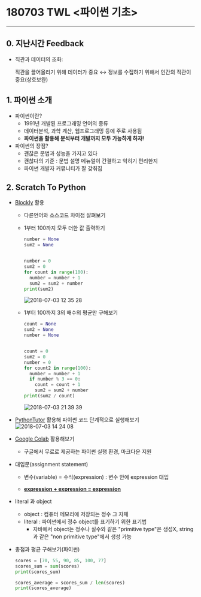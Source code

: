 # 180703 TWL <파이썬 기초>

-----------------------------------------------------



## 0. 지난시간 Feedback

* 직관과 데이터의 조화: 

  직관을 끌어올리기 위해 데이터가 중요 ↔ 정보를 수집하기 위해서 인간의 직관이 중요(상호보완)



## 1. 파이썬 소개

- 파이썬이란?
  * 1991년 개발된 프로그래밍 언어의 종류
  * 데이터분석, 과학 계산, 웹프로그래밍 등에 주로 사용됨
  * **파이썬을 활용해 분석부터 개발까지 모두 가능하게 하자!**
- 파이썬의 장점?
  - 괜찮은 문법과 성능을 가지고 있다
  - 괜찮다의 기준 : 문법 설명 메뉴얼이 간결하고 익히기 편리한지
  - 파이썬 개발자 커뮤니티가 잘 갖춰짐



## 2. Scratch To Python

- [Blockly](https://blockly-demo.appspot.com/static/demos/code/index.html) 활용

  - 다른언어와 소스코드 차이점 살펴보기

  - 1부터 100까지 모두 더한 값 출력하기

    ```python
    number = None
    sum2 = None
    
    
    number = 0
    sum2 = 0
    for count in range(100):
      number = number + 1
      sum2 = sum2 + number
    print(sum2)
    ```
    ![2018-07-03 12 35 28](https://user-images.githubusercontent.com/40630535/42231405-6c32854c-7f26-11e8-8a7b-a4aa4013e0b8.png)

  - 1부터 100까지 3의 배수의 평균만 구해보기

    ```python
    count = None
    sum2 = None
    number = None
    
    
    count = 0
    sum2 = 0
    number = 0
    for count2 in range(100):
      number = number + 1
      if number % 3 == 0:
        count = count + 1
        sum2 = sum2 + number
    print(sum2 / count)
    ```

    ![2018-07-03 21 39 39](https://user-images.githubusercontent.com/40630535/42231426-770337a0-7f26-11e8-925a-12fed8230f95.png)








- [PythonTutor](http://www.pythontutor.com/live.html#mode=edit) 활용해 파이썬 코드 단계적으로 실행해보기
  ![2018-07-03 14 24 08](https://user-images.githubusercontent.com/40630535/42231439-7fadbf56-7f26-11e8-8525-e5efce8f72a1.png)




* [Google Colab](https://colab.research.google.com/) 활용해보기
  * 구글에서 무료로 제공하는 파이썬 실행 환경, 마크다운 지원



* 대입문(assignment statement)

  * 변수(variable) = 수식(expression) : 변수 안에 expression 대입

  * <u>**expression + expression = expression**</u>

    

* literal 과 object

  * object : 컴퓨터 메모리에 저장되는 정수 그 자체
  * literal : 파이썬에서 정수 object를 표기하기 위한 표기법
    * 자바에서 object는 정수나 실수와 같은 "primitive type"은 생성X, string과 같은 "non primitive type"에서 생성 가능



* 총점과 평균 구해보기(파이썬)

  ```python
  scores = [70, 55, 90, 85, 100, 77]
  scores_sum = sum(scores)
  print(scores_sum)
  
  scores_average = scores_sum / len(scores)
  print(scores_average)
  ```

  

